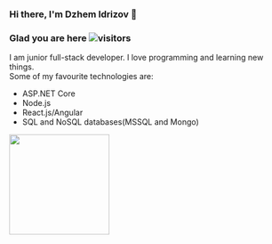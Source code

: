 ### Hi there, I'm Dzhem Idrizov :wave:

### Glad you are here ![visitors](https://visitor-badge.laobi.icu/badge?page_id=idrizovdjem)

I am junior full-stack developer. I love programming and learning new things.\
Some of my favourite technologies are:
  * ASP.NET Core
  * Node.js
  * React.js/Angular
  * SQL and NoSQL databases(MSSQL and Mongo)
  

<img height="180em" src="https://github-readme-stats.vercel.app/api?username=idrizovdjem&show_icons=true&hide_border=true&&count_private=true&include_all_commits=true" />
